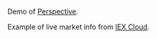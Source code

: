 Demo of [Perspective](https://github.com/finos/perspective).

Example of live market info from [IEX Cloud](https://iexcloud.io/docs/api/).
